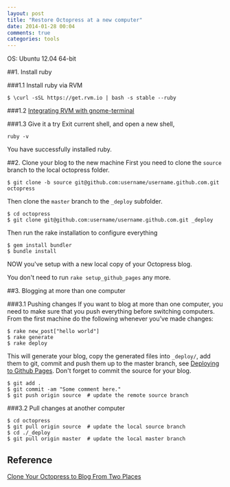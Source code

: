```yaml
---
layout: post
title: "Restore Octopress at a new computer"
date: 2014-01-28 00:04
comments: true
categories: tools
---
```

OS: Ubuntu 12.04 64-bit

##1. Install ruby

###1.1 Install ruby via RVM

    $ \curl -sSL https://get.rvm.io | bash -s stable --ruby

###1.2 [Integrating RVM with gnome-terminal](https://rvm.io/integration/gnome-terminal)

###1.3 Give it a try
Exit current shell, and open a new shell,

    ruby -v

You have successfully installed ruby.


##2. Clone your blog to the new machine
First you need to clone the `source` branch to the local octopress folder.

    $ git clone -b source git@github.com:username/username.github.com.git octopress

<!-- more -->
Then clone the `master` branch to the `_deploy` subfolder.

    $ cd octopress
    $ git clone git@github.com:username/username.github.com.git _deploy 

Then run the rake installation to configure everything

    $ gem install bundler
    $ bundle install

NOW you've setup with a new local copy of your Octopress blog.

You don't need to run `rake setup_github_pages` any more.


##3. Blogging at more than one computer

###3.1 Pushing changes
If you want to blog at more than one computer, you need to make sure that you push everything before switching computers. From the first machine do the following whenever you’ve made changes:

    $ rake new_post["hello world"] 
    $ rake generate
    $ rake deploy

This will generate your blog, copy the generated files into `_deploy/`, add them to git, commit and push them up to the master branch, see [Deploying to Github Pages](http://octopress.org/docs/deploying/github/). 
Don't forget to commit the source for your blog.

    $ git add .
    $ git commit -am "Some comment here." 
    $ git push origin source  # update the remote source branch 

###3.2 Pull changes at another computer

    $ cd octopress
    $ git pull origin source  # update the local source branch
    $ cd ./_deploy
    $ git pull origin master  # update the local master branch

## Reference
[Clone Your Octopress to Blog From Two Places](http://blog.zerosharp.com/clone-your-octopress-to-blog-from-two-places/)

